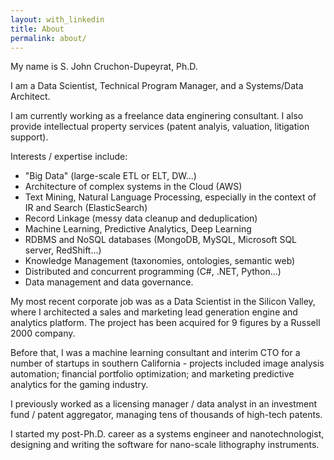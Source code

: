 ```yaml
---
layout: with_linkedin
title: About
permalink: about/
---
```


My name is S. John Cruchon-Dupeyrat, Ph.D. 

I am a Data Scientist, Technical Program Manager, and a Systems/Data Architect.

I am currently working as a freelance data enginering consultant. I also provide intellectual property services (patent analyis, valuation, litigation support).

Interests / expertise include:
- "Big Data" (large-scale ETL or ELT, DW...)
- Architecture of complex systems in the Cloud (AWS)
- Text Mining, Natural Language Processing, especially in the context of IR and Search (ElasticSearch)  
- Record Linkage (messy data cleanup and deduplication)
- Machine Learning, Predictive Analytics, Deep Learning 
- RDBMS and NoSQL databases (MongoDB, MySQL, Microsoft SQL server, RedShift...)
- Knowledge Management (taxonomies, ontologies, semantic web)
- Distributed and concurrent programming (C#, .NET, Python...)
- Data management and data governance.

My most recent corporate job was as a Data Scientist in the Silicon Valley, where I architected a sales and marketing lead generation engine and analytics platform. The project has been acquired for 9 figures by a Russell 2000 company.

Before that, I was a machine learning consultant and interim CTO for a number of startups in southern California - projects included image analysis automation; financial portfolio optimization; and marketing predictive analytics for the gaming industry. 

I previously worked as a licensing manager / data analyst in an investment fund / patent aggregator, managing tens of thousands of high-tech patents.

I started my post-Ph.D. career as a systems engineer and nanotechnologist, designing and writing the software for nano-scale lithography instruments.
